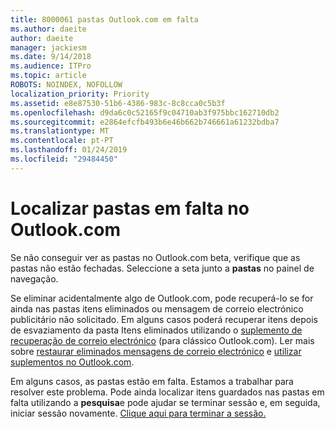```yaml
---
title: 8000061 pastas Outlook.com em falta
ms.author: daeite
author: daeite
manager: jackiesm
ms.date: 9/14/2018
ms.audience: ITPro
ms.topic: article
ROBOTS: NOINDEX, NOFOLLOW
localization_priority: Priority
ms.assetid: e8e87530-51b6-4386-983c-8c8cca0c5b3f
ms.openlocfilehash: d9da6c0c52165f9c04710ab3f975bbc162710db2
ms.sourcegitcommit: e2864efcfb493b6e46b662b746661a61232bdba7
ms.translationtype: MT
ms.contentlocale: pt-PT
ms.lasthandoff: 01/24/2019
ms.locfileid: "29484450"
---
```

# <a name="find-missing-folders-in-outlookcom"></a>Localizar pastas em falta no Outlook.com

Se não conseguir ver as pastas no Outlook.com beta, verifique que as pastas não estão fechadas. Seleccione a seta junto a **pastas** no painel de navegação. 
  
Se eliminar acidentalmente algo de Outlook.com, pode recuperá-lo se for ainda nas pastas itens eliminados ou mensagem de correio electrónico publicitário não solicitado. Em alguns casos poderá recuperar itens depois de esvaziamento da pasta Itens eliminados utilizando o [suplemento de recuperação de correio electrónico](https://appsource.microsoft.com/product/office/WA104380447) (para clássico Outlook.com). Ler mais sobre [restaurar eliminados mensagens de correio electrónico](https://support.office.com/article/cf06ab1b-ae0b-418c-a4d9-4e895f83ed50) e [utilizar suplementos no Outlook.com](https://support.office.com/article/a5672109-e4f3-4119-abea-72323e9653cf).
  
Em alguns casos, as pastas estão em falta. Estamos a trabalhar para resolver este problema. Pode ainda localizar itens guardados nas pastas em falta utilizando a **pesquisa**e pode ajudar se terminar sessão e, em seguida, iniciar sessão novamente. [Clique aqui para terminar a sessão.](https://login.live.com/logout.srf)
  

